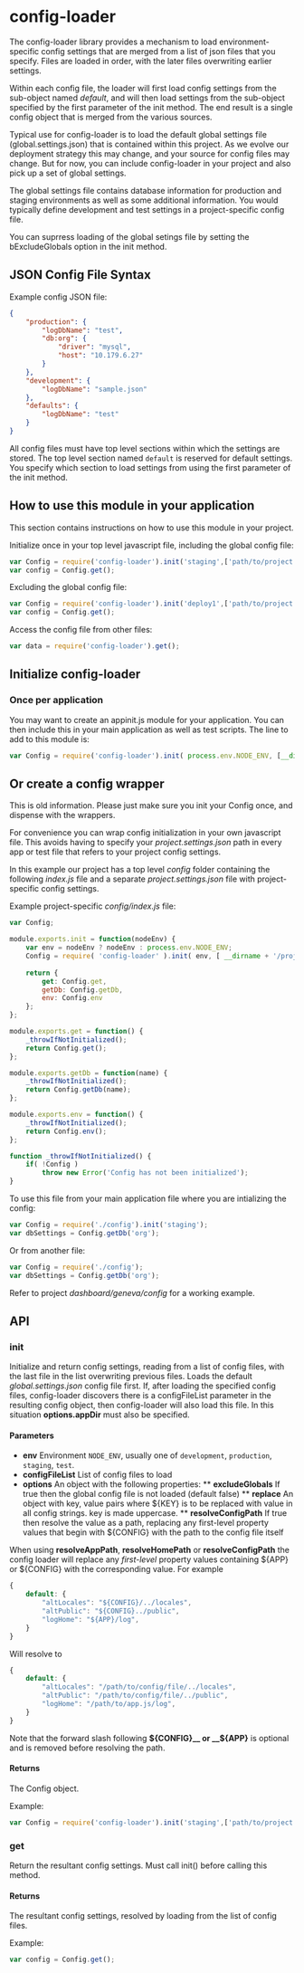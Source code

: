 # config-loader #

The config-loader library provides a mechanism to load environment-specific config settings
that are merged from a list of json files that you specify. Files are loaded in order, with the later files
overwriting earlier settings.

Within each config file, the loader will first load config settings
from the sub-object named _default_, and will then load settings from the sub-object specified
by the first parameter of the init method.
The end result is a single config object that is merged from the various sources.

Typical use for config-loader is to load the default global settings file (global.settings.json) that is contained
within this project. As we evolve our deployment strategy this may change, and your source for config files
may change. But for now, you can include config-loader in your project and also pick up a set of global settings.

The global settings file contains database information for production and staging environments as well
as some additional information. You would typically define development and test settings in a project-specific config file.

You can suprress loading of the global setings file by setting the bExcludeGlobals option in the init method.

## JSON Config File Syntax ##

Example config JSON file:

```json
{
	"production": {
		"logDbName": "test",
		"db:org": {
 			"driver": "mysql",
 			"host": "10.179.6.27"
 		}
	},
	"development": {
		"logDbName": "sample.json"
	},
	"defaults": {
		"logDbName": "test"
	}
}
```

All config files must have top level sections within which the settings are stored.
The top level section named ```default``` is reserved for default settings.
You specify which section to load settings from using the first parameter of the init method.


## How to use this module in your application ##

This section contains instructions on how to use this module in your project.

Initialize once in your top level javascript file, including the global config file:

```javascript
var Config = require('config-loader').init('staging',['path/to/project.settings.json']);
var config = Config.get();
```

Excluding the global config file:

```javascript
var Config = require('config-loader').init('deploy1',['path/to/project.settings.json'],{bExcludeGlobals:true});
var config = Config.get();
```

Access the config file from other files:

```javascript
var data = require('config-loader').get();
```

## Initialize config-loader ##

### Once per application ###

You may want to create an appinit.js module for your application. You can then include this in your main
application as well as test scripts. The line to add to this module is:

```javascript
var Config = require('config-loader').init( process.env.NODE_ENV, [__dirname + "/../config/project.settings.json"] );
```

## Or create a config wrapper ##

This is old information. Please just make sure you init your Config once, and dispense with the wrappers.

For convenience you can wrap config initialization in your own javascript file.
This avoids having to specify your _project.settings.json_ path in every app or test
file that refers to your project config settings.

In this example our project has a top level _config_ folder containing the
following _index.js_ file and a separate _project.settings.json_ file with project-specific
config settings.

Example project-specific _config/index.js_ file:

```javascript
var Config;

module.exports.init = function(nodeEnv) {
	var env = nodeEnv ? nodeEnv : process.env.NODE_ENV;
	Config = require( 'config-loader' ).init( env, [ __dirname + '/project.settings.json'] );
	
	return {
		get: Config.get,
		getDb: Config.getDb,
		env: Config.env
	};
};

module.exports.get = function() {
	_throwIfNotInitialized();
	return Config.get();
};

module.exports.getDb = function(name) {
	_throwIfNotInitialized();
	return Config.getDb(name);
};

module.exports.env = function() {
	_throwIfNotInitialized();
	return Config.env();
};

function _throwIfNotInitialized() {
	if( !Config )
		throw new Error('Config has not been initialized');
}
```

To use this file from your main application file where you are intializing the config:

```javascript
var Config = require('./config').init('staging');
var dbSettings = Config.getDb('org');
```

Or from another file:

```javascript
var Config = require('./config');
var dbSettings = Config.getDb('org');
```
Refer to project _dashboard/geneva/config_ for a working example.

## API ##

### init ###

Initialize and return config settings, reading from a list of config files, with the last
file in the list overwriting previous files. Loads the default _global.settings.json_
config file first. If, after loading the specified config files, config-loader discovers
there is a configFileList parameter in the resulting config object, then config-loader will
also load this file. In this situation __options.appDir__ must also be specified.

#### Parameters ####

* __env__ Environment ```NODE_ENV```, usually one of ```development```, ```production```, ```staging```, ```test```.
* __configFileList__ List of config files to load
* __options__ An object with the following properties:
** __excludeGlobals__ If true then the global config file is not loaded (default false)
** __replace__ An object with key, value pairs where ${KEY} is to be replaced with value in all config strings. key is made uppercase.
** __resolveConfigPath__ If true then resolve the value as a path, replacing any first-level property values that begin with ${CONFIG} with the path to the config file itself

When using __resolveAppPath__, __resolveHomePath__ or __resolveConfigPath__ the config loader will replace any _first-level_ property values
containing ${APP} or ${CONFIG} with the corresponding value. For example

```javascript
{
    default: {
        "altLocales": "${CONFIG}/../locales",
        "altPublic": "${CONFIG}../public",
        "logHome": "${APP}/log",
    }
}
```

Will resolve to

```javascript
{
    default: {
        "altLocales": "/path/to/config/file/../locales",
        "altPublic": "/path/to/config/file/../public",
        "logHome": "/path/to/app.js/log",
    }
}
```

Note that the forward slash following __${CONFIG}__ or __${APP}__ is optional and is removed before resolving the path.

#### Returns #####

The Config object.

Example:

```javascript
var Config = require('config-loader').init('staging',['path/to/project.settings.json']);
```

### get ###

Return the resultant config settings. Must call init() before calling this method.

#### Returns #####

The resultant config settings, resolved by loading from the list of config files.

Example:

```javascript
var config = Config.get();
```

